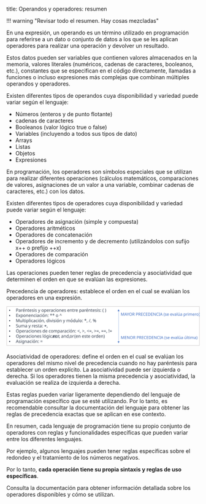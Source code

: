 title: Operandos y operadores: resumen

!!! warning "Revisar todo el resumen. Hay cosas mezcladas"


En una expresión, un operando es un término utilizado en programación para referirse a un dato o conjunto de datos a los que se les aplican operadores para realizar una operación y devolver un resultado.

Estos datos pueden ser variables que contienen valores almacenados en la memoria, valores literales (numéricos, cadenas de caracteres, booleanos, etc.), constantes que se especifican en el código directamente, llamadas a funciones o incluso expresiones más complejas que combinan múltiples operandos y operadores. 

Existen diferentes tipos de operandos cuya disponibilidad y variedad puede variar según el lenguaje:

* Números (enteros  y de punto flotante)
* cadenas de caracteres
* Booleanos (valor lógico true o false)
* Variables (incluyendo a todos sus tipos de dato)
* Arrays 
* Listas
* Objetos
* Expresiones

En programación, los operadores son símbolos especiales que se utilizan para realizar diferentes operaciones (cálculos matemáticos, comparaciones de valores, asignaciones de un valor a una variable, combinar cadenas de caracteres, etc.) con los datos.

Existen diferentes tipos de operadores cuya disponibilidad y variedad puede variar según el lenguaje:

* Operadores de asignación (simple y compuesta)
* Operadores aritméticos
* Operadores de concatenación
* Operadores de incremento y de decremento (utilizándolos con sufijo x++ o prefijo ++x)
* Operadores de comparación
* Operadores lógicos

Las operaciones pueden tener reglas de precedencia y asociatividad que determinen el orden en que se evalúan las expresiones. 

Precedencia de operadores: establece el orden en el cual se evalúan los operadores en una expresión. 

![Alt text](imagenes/precedencia-de-operadores.svg)

Asociatividad de operadores: define el orden en el cual se evalúan los operadores del mismo nivel de precedencia cuando no hay paréntesis para establecer un orden explícito. La asociatividad puede ser izquierda o derecha. Si los operadores tienen la misma precedencia y asociatividad, la evaluación se realiza de izquierda a derecha.

Estas reglas pueden variar ligeramente dependiendo del lenguaje de programación específico que se esté utilizando. Por lo tanto, es recomendable consultar la documentación del lenguaje para obtener las reglas de precedencia exactas que se aplican en ese contexto.

En resumen, cada lenguaje de programación tiene su propio conjunto de operadores con reglas y funcionalidades específicas que pueden variar entre los diferentes lenguajes. 

Por ejemplo, algunos lenguajes pueden tener reglas específicas sobre el redondeo y el tratamiento de los números negativos.

Por lo tanto, **cada operación tiene su propia sintaxis y reglas de uso específicas**. 

Consulta la documentación para obtener información detallada sobre los operadores disponibles y cómo se utilizan.
